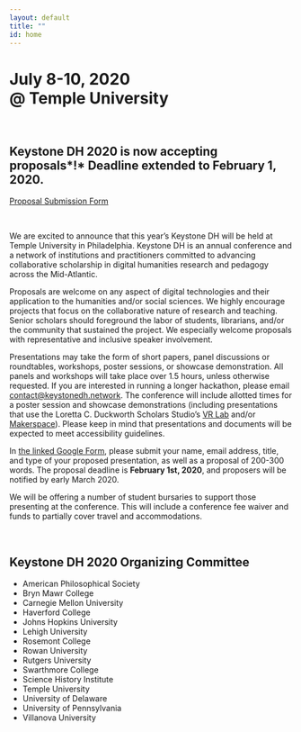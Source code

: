 ```yaml
---
layout: default
title: ""
id: home
---
```


# July 8-10, 2020<br/>@ Temple University

<!-- <div class="site-nav">{% include navigation.html %}</div> -->
<br/>

## Keystone DH 2020 is now accepting proposals*!* Deadline extended to February 1, 2020.

<a class="button button-dark-blue" href="https://docs.google.com/forms/d/e/1FAIpQLSfyIe3KUDXoXSUe_bF3CZ2fuOB0LAP6jPkXWyo0DsvKgsNcHQ/viewform" target="_blank">Proposal Submission Form</a>

<br/>

We are excited to announce that this year’s Keystone DH will be held at Temple University in Philadelphia. Keystone DH is an annual conference and a network of institutions and practitioners committed to advancing collaborative scholarship in digital humanities research and pedagogy across the Mid-Atlantic.

Proposals are welcome on any aspect of digital technologies and their application to the humanities and/or social sciences. We highly encourage projects that focus on the collaborative nature of research and teaching. Senior scholars should foreground the labor of students, librarians, and/or the community that sustained the project. We especially welcome proposals with representative and inclusive speaker involvement.

Presentations may take the form of short papers, panel discussions or roundtables, workshops, poster sessions, or showcase demonstration. All panels and workshops will take place over 1.5 hours, unless otherwise requested. If you are interested in running a longer hackathon, please email contact@keystonedh.network. The conference will include allotted times for a poster session and showcase demonstrations (including presentations that use the Loretta C. Duckworth Scholars Studio’s [VR Lab](https://library.temple.edu/spaces/34) and/or [Makerspace](https://library.temple.edu/spaces/28)). Please keep in mind that presentations and documents will be expected to meet accessibility guidelines. 

In [the linked Google Form](https://docs.google.com/forms/d/e/1FAIpQLSfyIe3KUDXoXSUe_bF3CZ2fuOB0LAP6jPkXWyo0DsvKgsNcHQ/viewform), please submit your name, email address, title, and type of your proposed presentation, as well as a proposal of 200-300 words. The proposal deadline is **February 1st, 2020**, and proposers will be notified by early March 2020.

We will be offering a number of student bursaries to support those presenting at the conference. This will include a conference fee waiver and funds to partially cover travel and accommodations. 

<br/>

## Keystone DH 2020 Organizing Committee

- American Philosophical Society
- Bryn Mawr College
- Carnegie Mellon University
- Haverford College
- Johns Hopkins University
- Lehigh University
- Rosemont College
- Rowan University
- Rutgers University
- Swarthmore College
- Science History Institute 
- Temple University
- University of Delaware
- University of Pennsylvania
- Villanova University
